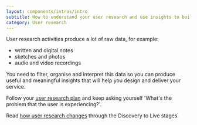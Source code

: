 ```yaml
---
layout: components/intros/intro
subtitle: How to understand your user research and use insights to build the right service.
category: User research
---
```


User research activities produce a lot of raw data, for example:
- written and digital notes
- sketches and photos
- audio and video recordings

You need to filter, organise and interpret this data so you can produce useful and meaningful insights that will help you design and deliver your service.

Follow your [user research plan](#) and keep asking yourself 'What's the problem that the user is experiencing?'.

Read [how user research changes](/user-research/research-stages/) through the Discovery to Live stages.
